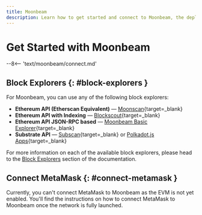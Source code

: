```yaml
---
title: Moonbeam
description: Learn how to get started and connect to Moonbeam, the deployment on Polkadot, via RPC and WSS endpoints.
---
```


# Get Started with Moonbeam

--8<-- 'text/moonbeam/connect.md'

## Block Explorers {: #block-explorers }

For Moonbeam, you can use any of the following block explorers:

 - **Ethereum API (Etherscan Equivalent)** — [Moonscan](https://moonbeam.moonscan.io/){target=_blank}
 - **Ethereum API with Indexing** — [Blockscout](https://blockscout.moonbeam.network/){target=_blank}
 - **Ethereum API JSON-RPC based** — [Moonbeam Basic Explorer](https://moonbeam-explorer.netlify.app/?network=Moonbeam){target=_blank}
 - **Substrate API** — [Subscan](https://moonbeam.subscan.io/){target=_blank} or [Polkadot.js Apps](https://polkadot.js.org/apps/?rpc=wss%3A%2F%2Fwss.api.moonbeam.network#/explorer){target=_blank}

For more information on each of the available block explorers, please head to the [Block Explorers](/builders/tools/explorers) section of the documentation.

## Connect MetaMask {: #connect-metamask }

Currently, you can't connect MetaMask to Moonbeam as the EVM is not yet enabled. You'll find the instructions on how to connect MetaMask to Moonbeam once the network is fully launched.

<!---
If you already have MetaMask installed, you can easily connect MetaMask to Moonriver:

<div class="button-wrapper">
    <a href="#" class="md-button connectMetaMask" value="moonbeam">Connect MetaMask</a>
</div>

!!! note
    MetaMask will popup asking for permission to add Moonbeam as a custom network. Once you approve permissions, MetaMask will switch your current network to Moonbeam.

If you do not have MetaMask installed, or would like to follow a tutorial to get started, please check out the [Interacting with Moonbeam using MetaMask](/tokens/connect/metamask/) guide.

If you want to connect MetaMask by providing the network information, you can use the following data:

 - Network Name: `Moonbeam`
 - RPC URL: `{{ networks.moonbeam.rpc_url }}`
 - ChainID: `{{ networks.moonbeam.chain_id }}` (hex: `{{ networks.moonbeam.hex_chain_id }}`)
 - Symbol (Optional): `GLMR`
 - Block Explorer (Optional): `{{ networks.moonbeam.block_explorer }}` 
 --->